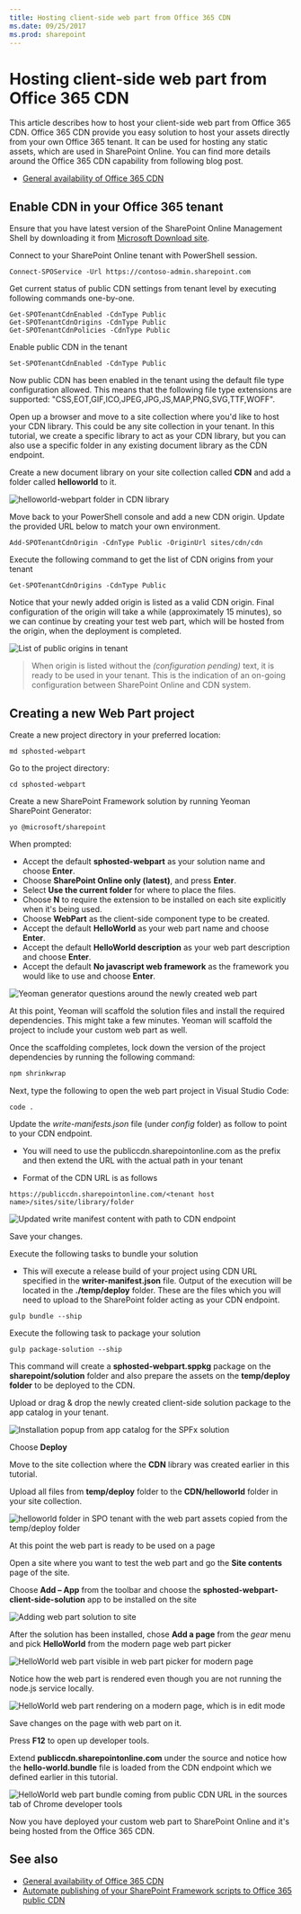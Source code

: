 ```yaml
---
title: Hosting client-side web part from Office 365 CDN
ms.date: 09/25/2017
ms.prod: sharepoint
---
```



# Hosting client-side web part from Office 365 CDN

This article describes how to host your client-side web part from Office 365 CDN. Office 365 CDN provide you easy solution to host your assets directly from your own Office 365 tenant. It can be used for hosting any static assets, which are used in SharePoint Online. You can find more details around the Office 365 CDN capability from following blog post.

* [General availability of Office 365 CDN](https://dev.office.com/blogs/general-availability-of-office-365-cdn)

## Enable CDN in your Office 365 tenant
Ensure that you have latest version of the SharePoint Online Management Shell by downloading it from [Microsoft Download site](https://www.microsoft.com/en-us/download/details.aspx?id=35588).

Connect to your SharePoint Online tenant with PowerShell session.
```
Connect-SPOService -Url https://contoso-admin.sharepoint.com
```

Get current status of public CDN settings from tenant level by executing following commands one-by-one. 
```
Get-SPOTenantCdnEnabled -CdnType Public
Get-SPOTenantCdnOrigins -CdnType Public
Get-SPOTenantCdnPolicies -CdnType Public
```
Enable public CDN in the tenant
```
Set-SPOTenantCdnEnabled -CdnType Public
```
Now public CDN has been enabled in the tenant using the default file type configuration allowed. This means that the following file type extensions are supported: "CSS,EOT,GIF,ICO,JPEG,JPG,JS,MAP,PNG,SVG,TTF,WOFF".

Open up a browser and move to a site collection where you'd like to host your CDN library. This could be any site collection in your tenant. In this tutorial, we create a specific library to act as your CDN library, but you can also use a specific folder in any existing document library as the CDN endpoint.

Create a new document library on your site collection called **CDN** and add a folder called **helloworld** to it.

![helloworld-webpart folder in CDN library](../../../images/cdn-helloworld-folder.png) 

Move back to your PowerShell console and add a new CDN origin. Update the provided URL below to match your own environment. 
```
Add-SPOTenantCdnOrigin -CdnType Public -OriginUrl sites/cdn/cdn
```
Execute the following command to get the list of CDN origins from your tenant
```
Get-SPOTenantCdnOrigins -CdnType Public
```
Notice that your newly added origin is listed as a valid CDN origin. Final configuration of the origin will take a while (approximately 15 minutes), so we can continue by creating your test web part, which will be hosted from the origin, when the deployment is completed. 

![List of public origins in tenant](../../../images/cdn-public-origins.png)

> When origin is listed without the *(configuration pending)* text, it is ready to be used in your tenant. This is the indication of an on-going configuration between SharePoint Online and CDN system. 

## Creating a new Web Part project

Create a new project directory in your preferred location:

```
md sphosted-webpart
```
    
Go to the project directory:

```
cd sphosted-webpart
```

Create a new SharePoint Framework solution by running Yeoman SharePoint Generator:

```
yo @microsoft/sharepoint
```
    
When prompted:

* Accept the default **sphosted-webpart** as your solution name and choose **Enter**.
* Choose **SharePoint Online only (latest)**, and press **Enter**.
* Select **Use the current folder** for where to place the files.
* Choose **N** to require the extension to be installed on each site explicitly when it's being used. 
* Choose **WebPart** as the client-side component type to be created. 
* Accept the default **HelloWorld** as your web part name and choose **Enter**.
* Accept the default **HelloWorld description** as your web part description and choose **Enter**.
* Accept the default **No javascript web framework** as the framework you would like to use and choose **Enter**.

![Yeoman generator questions around the newly created web part](../../../images/cdn-create-webpart-yo.png)

At this point, Yeoman will scaffold the solution files and install the required dependencies. This might take a few minutes. Yeoman will scaffold the project to include your custom web part as well.

Once the scaffolding completes, lock down the version of the project dependencies by running the following command:

```sh
npm shrinkwrap
```

Next, type the following to open the web part project in Visual Studio Code:

```
code .
```
Update the *write-manifests.json* file (under *config* folder) as follow to point to your CDN endpoint. 
- You will need to use the publiccdn.sharepointonline.com as the prefix and then extend the URL with the actual path in your tenant
* Format of the CDN URL is as follows
```
https://publiccdn.sharepointonline.com/<tenant host name>/sites/site/library/folder
```

![Updated write manifest content with path to CDN endpoint](../../../images/cdn-write-manifest-json.png)

Save your changes.

Execute the following tasks to bundle your solution
* This will execute a release build of your project using CDN URL specified in the **writer-manifest.json** file. Output of the execution will be located in the **./temp/deploy** folder. These are the files which you will need to upload to the SharePoint folder acting as your CDN endpoint. 

```
gulp bundle --ship
```

Execute the following task to package your solution

```
gulp package-solution --ship
```

This command will create a **sphosted-webpart.sppkg** package on the **sharepoint/solution** folder and also prepare the assets on the **temp/deploy folder** to be deployed to the CDN.

Upload or drag & drop the newly created client-side solution package to the app catalog in your tenant. 

![Installation popup from app catalog for the SPFx solution](../../../images/cdn-upload-solution-to-app-catalog.png)

Choose **Deploy**

Move to the site collection where the **CDN** library was created earlier in this tutorial.

Upload all files from **temp/deploy** folder to the **CDN/helloworld** folder in your site collection. 

![helloworld folder in SPO tenant with the web part assets copied from the temp/deploy folder](../../../images/cdn-web-part-files-in-folder.png)

At this point the web part is ready to be used on a page

Open a site where you want to test the web part and go the **Site contents** page of the site.

Choose **Add – App** from the toolbar and choose the **sphosted-webpart-client-side-solution** app to be installed on the site

![Adding web part solution to site](../../../images/cdn-add-webpart-to-site.png)

After the solution has been installed, chose **Add a page** from the *gear* menu and pick **HelloWorld** from the modern page web part picker

![HelloWorld web part visible in web part picker for modern page](../../../images/cdn-web-part-picker.png)

Notice how the web part is rendered even though you are not running the node.js service locally. 

![HelloWorld web part rendering on a modern page, which is in edit mode](../../../images/cdn-web-part-rendering.png)

Save changes on the page with web part on it.

Press **F12** to open up developer tools.

Extend **publiccdn.sharepointonline.com** under the source and notice how the **hello-world.bundle** file is loaded from the CDN endpoint which we defined earlier in this tutorial.

![HelloWorld web part bundle coming from public CDN URL in the sources tab of Chrome developer tools](../../../images/cdn-web-part-f12-source.png)

Now you have deployed your custom web part to SharePoint Online and it's being hosted from the Office 365 CDN. 

## See also

- [General availability of Office 365 CDN](https://dev.office.com/blogs/general-availability-of-office-365-cdn)
- [Automate publishing of your SharePoint Framework scripts to Office 365 public CDN](https://www.eliostruyf.com/automate-publishing-of-your-sharepoint-framework-scripts-to-office-365-public-cdn)